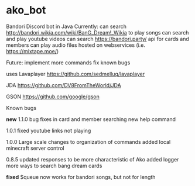 # ako_bot
Bandori Discord bot in Java
Currently:
can search http://bandori.wikia.com/wiki/BanG_Dream!_Wikia to play songs
can search and play youtube videos
can search https://bandori.party/ api for cards and members
can play audio files hosted on webservices (i.e. https://mixtape.moe/)

Future:
implement more commands
fix known bugs

uses Lavaplayer
https://github.com/sedmelluq/lavaplayer

JDA
https://github.com/DV8FromTheWorld/JDA

GSON
https://github.com/google/gson

Known bugs

**new**
1.1.0
bug fixes in card and member searching
new help command

1.0.1
fixed youtube links not playing

1.0.0
Large scale changes to organization of commands
added local minecraft server control

0.8.5
updated responses to be more characteristic of Ako
added logger
more ways to search bang dream cards

**fixed**
$queue now works for bandori songs, but not for length
